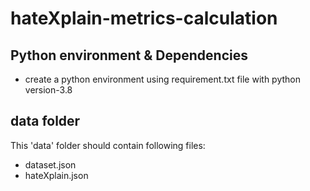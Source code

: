 # hateXplain-metrics-calculation




## Python environment & Dependencies
* create a python environment using requirement.txt file with python version-3.8 


## data folder
This 'data' folder should contain following files:
* dataset.json
* hateXplain.json

